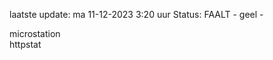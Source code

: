 laatste update: 
ma 11-12-2023  3:20   uur 
Status: FAALT - geel - 
<div class="service Y">microstation</div><div class="service G">httpstat</div>